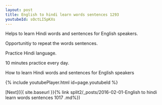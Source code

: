 ```yaml
---
layout: post
title: English to hindi learn words sentences 1293 
youtubeId: sOctLI5pKXs
---
```

 
 
Helps to learn Hindi words and sentences for English speakers.

Opportunitiy to repeat the words sentences. 

Practice Hindi language. 
 
10 minutes practice every day. 
 
How to learn Hindi words and sentences for English speakers 
 
{% include youtubePlayer.html id=page.youtubeId %}
 
 
[Next]({{ site.baseurl }}{% link  split2/_posts/2016-02-01-English to hindi learn words sentences 1017 .md%})
 
